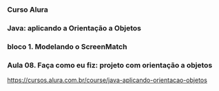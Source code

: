 ### Curso Alura
### Java: aplicando a Orientação a Objetos
### bloco 1. Modelando o ScreenMatch
### Aula 08. Faça como eu fiz: projeto com orientação a objetos

https://cursos.alura.com.br/course/java-aplicando-orientacao-objetos
